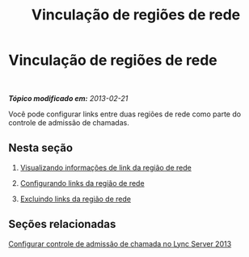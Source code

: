 ﻿---
title: Vinculação de regiões de rede
TOCTitle: Vinculação de regiões de rede
ms:assetid: 5ba6c80a-4124-437f-b57a-8d10534cf209
ms:mtpsurl: https://technet.microsoft.com/pt-br/library/JJ688070(v=OCS.15)
ms:contentKeyID: 49886234
ms.date: 05/19/2016
mtps_version: v=OCS.15
ms.translationtype: HT
---

# Vinculação de regiões de rede

 

_**Tópico modificado em:** 2013-02-21_

Você pode configurar links entre duas regiões de rede como parte do controle de admissão de chamadas.

## Nesta seção

1.  [Visualizando informações de link da região de rede](lync-server-2013-viewing-network-region-link-information.md)

2.  [Configurando links da região de rede](lync-server-2013-configuring-network-region-links.md)

3.  [Excluindo links da região de rede](lync-server-2013-deleting-network-region-links.md)

## Seções relacionadas

[Configurar controle de admissão de chamada no Lync Server 2013](lync-server-2013-configure-call-admission-control.md)

